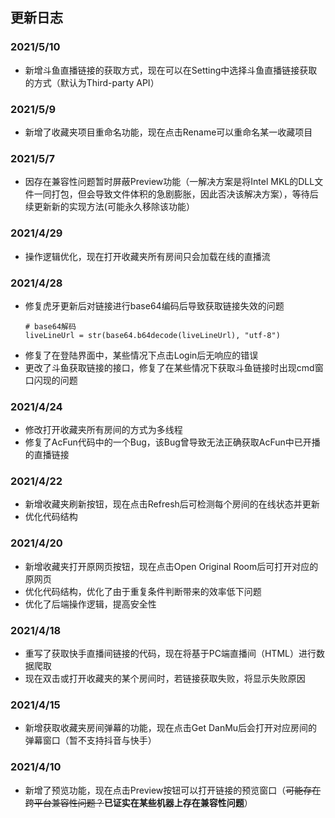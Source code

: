 ## 更新日志

### 2021/5/10
- 新增斗鱼直播链接的获取方式，现在可以在Setting中选择斗鱼直播链接获取的方式（默认为Third-party API）

### 2021/5/9

- 新增了收藏夹项目重命名功能，现在点击Rename可以重命名某一收藏项目

### 2021/5/7

- 因存在兼容性问题暂时屏蔽Preview功能（一解决方案是将Intel MKL的DLL文件一同打包，但会导致文件体积的急剧膨胀，因此否决该解决方案），等待后续更新新的实现方法(可能永久移除该功能）

### 2021/4/29

* 操作逻辑优化，现在打开收藏夹所有房间只会加载在线的直播流

### 2021/4/28

* 修复虎牙更新后对链接进行base64编码后导致获取链接失效的问题
  ~~~
  # base64解码
  liveLineUrl = str(base64.b64decode(liveLineUrl), "utf-8")
  ~~~
* 修复了在登陆界面中，某些情况下点击Login后无响应的错误
* 更改了斗鱼获取链接的接口，修复了在某些情况下获取斗鱼链接时出现cmd窗口闪现的问题

### 2021/4/24

* 修改打开收藏夹所有房间的方式为多线程
* 修复了AcFun代码中的一个Bug，该Bug曾导致无法正确获取AcFun中已开播的直播链接

### 2021/4/22

* 新增收藏夹刷新按钮，现在点击Refresh后可检测每个房间的在线状态并更新
* 优化代码结构

### 2021/4/20

* 新增收藏夹打开原网页按钮，现在点击Open Original Room后可打开对应的原网页
* 优化代码结构，优化了由于重复条件判断带来的效率低下问题
* 优化了后端操作逻辑，提高安全性

### 2021/4/18

* 重写了获取快手直播间链接的代码，现在将基于PC端直播间（HTML）进行数据爬取
* 现在双击或打开收藏夹的某个房间时，若链接获取失败，将显示失败原因

### 2021/4/15

* 新增获取收藏夹房间弹幕的功能，现在点击Get DanMu后会打开对应房间的弹幕窗口（暂不支持抖音与快手）

### 2021/4/10

* 新增了预览功能，现在点击Preview按钮可以打开链接的预览窗口（~~可能存在跨平台兼容性问题？~~__已证实在某些机器上存在兼容性问题__）